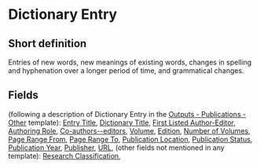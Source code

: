# Dictionary Entry
## Short definition
Entries of new words, new meanings of existing words, changes in spelling and hyphenation over a longer period of time, and grammatical changes.
## Fields
(following a description of Dictionary Entry in the [Outputs - Publications - Other](../Templates/Outputs%20-%20Publications%20-%20Other.md) template):
[Entry Title](../Object-Fields/Dictionary%20Entry/Entry%20Title.md),
[Dictionary Title](../Object-Fields/Dictionary%20Entry/Dictionary%20Title.md),
[First Listed Author-Editor](../Object-Fields/Dictionary%20Entry/First%20Listed%20Author-Editor.md),
[Authoring Role](../Object-Fields/Dictionary%20Entry/Authoring%20Role.md),
[Co-authors--editors](../Object-Fields/Dictionary%20Entry/Co-authors--editors.md),
[Volume](../Object-Fields/Dictionary%20Entry/Volume.md),
[Edition](../Object-Fields/Dictionary%20Entry/Edition.md),
[Number of Volumes](../Object-Fields/Dictionary%20Entry/Number%20of%20Volumes.md),
[Page Range From](../Object-Fields/Dictionary%20Entry/Page%20Range%20From.md),
[Page Range To](../Object-Fields/Dictionary%20Entry/Page%20Range%20To.md),
[Publication Location](../Object-Fields/Dictionary%20Entry/Publication%20Location.md),
[Publication Status](../Object-Fields/Dictionary%20Entry/Publication%20Status.md),
[Publication Year](../Object-Fields/Dictionary%20Entry/Publication%20Year.md),
[Publisher](../Object-Fields/Dictionary%20Entry/Publisher.md),
[URL](../Object-Fields/Dictionary%20Entry/URL.md),
(other fields not mentioned in any template):
[Research Classification](../Object-Fields/Dictionary%20Entry/Research%20Classification.md),
